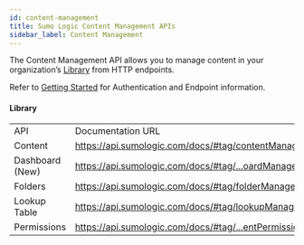 ```yaml
---
id: content-management
title: Sumo Logic Content Management APIs
sidebar_label: Content Management
---
```


The Content Management API allows you to manage content in your organization’s [Library](https://help.sumologic.com/01Start-Here/Library) from HTTP endpoints.

Refer to [Getting Started](docs/api/index.md) for Authentication and Endpoint information.


#### Library

<table>
  <tr>
   <td>API
   </td>
   <td>Documentation URL
   </td>
  </tr>
  <tr>
   <td>Content
   </td>
   <td><a href="https://api.sumologic.com/docs/#tag/contentManagement">https://api.sumologic.com/docs/#tag/contentManagement</a>
   </td>
  </tr>
  <tr>
   <td>Dashboard (New)
   </td>
   <td><a href="https://api.sumologic.com/docs/#tag/dashboardManagement">https://api.sumologic.com/docs/#tag/...oardManagement</a>
   </td>
  </tr>
  <tr>
   <td>Folders
   </td>
   <td><a href="https://api.sumologic.com/docs/#tag/folderManagement">https://api.sumologic.com/docs/#tag/folderManagement</a>
   </td>
  </tr>
  <tr>
   <td>Lookup Table
   </td>
   <td><a href="https://api.sumologic.com/docs/#tag/lookupManagement">https://api.sumologic.com/docs/#tag/lookupManagement</a>
   </td>
  </tr>
  <tr>
   <td>Permissions
   </td>
   <td><a href="https://api.sumologic.com/docs/#tag/contentPermissions">https://api.sumologic.com/docs/#tag/...entPermissions</a>
   </td>
  </tr>
</table>
